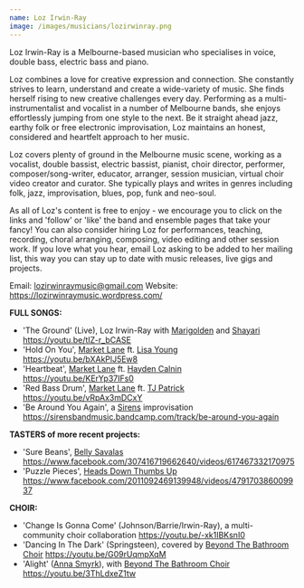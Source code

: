 ```yaml
---
name: Loz Irwin-Ray
image: /images/musicians/lozirwinray.png
---
```

Loz Irwin-Ray is a Melbourne-based musician who specialises in voice, double bass, electric bass and piano.

Loz combines a love for creative expression and connection. She constantly strives to learn, understand and create a wide-variety of music. She finds herself rising to new creative challenges every day. Performing as a multi-instrumentalist and vocalist in a number of Melbourne bands, she enjoys effortlessly jumping from one style to the next. Be it straight ahead jazz, earthy folk or free electronic improvisation, Loz maintains an honest, considered and heartfelt approach to her music.

Loz covers plenty of ground in the Melbourne music scene, working as a vocalist, double bassist, electric bassist, pianist, choir director, performer, composer/song-writer, educator, arranger, session musician, virtual choir video creator and curator. She typically plays and writes in genres including folk, jazz, improvisation, blues, pop, funk and neo-soul.

As all of Loz's content is free to enjoy - we encourage you to click on the links and 'follow' or 'like' the band and ensemble pages that take your fancy! You can also consider hiring Loz for performances, teaching, recording, choral arranging, composing, video editing and other session work. If you love what you hear, email Loz asking to be added to her mailing list, this way you can stay up to date with music releases, live gigs and projects.

Email: [lozirwinraymusic@gmail.com](mailto:lozirwinraymusic@gmail.com)
Website: <https://lozirwinraymusic.wordpress.com/>

**FULL SONGS:**

* 'The Ground' (Live), Loz Irwin-Ray with [Marigolden](https://www.facebook.com/marigoldenmusic) and [Shayari](https://www.facebook.com/shayandarimusic)
  <https://youtu.be/tIZ-r_bCASE>
* 'Hold On You', [Market Lane](https://www.facebook.com/marketlanemusic) ft. [Lisa Young](https://www.facebook.com/lisayoungmusic)
  <https://youtu.be/bXAkPlJ5Ew8>
* 'Heartbeat', [Market Lane](https://www.facebook.com/marketlanemusic) ft. [Hayden Calnin](https://www.facebook.com/haydencalninmusic)
  <https://youtu.be/KErYp37IFs0>
* 'Red Bass Drum', [Market Lane](https://www.facebook.com/marketlanemusic) ft. [TJ Patrick](https://www.facebook.com/tjpatrickmusic)
  <https://youtu.be/vRpAx3mDCxY>
* 'Be Around You Again', a [Sirens](https://www.facebook.com/sirensbandmusic) improvisation
  <https://sirensbandmusic.bandcamp.com/track/be-around-you-again>

**TASTERS of more recent projects:**

* 'Sure Beans', [Belly Savalas](https://www.facebook.com/wearethebellysavalas)
  <https://www.facebook.com/307416719662640/videos/617467332170975>
* 'Puzzle Pieces', [Heads Down Thumbs Up](https://www.facebook.com/headsdownthumbsupmusic)
  <https://www.facebook.com/2011092469139948/videos/479170386009937>

**CHOIR:**

* 'Change Is Gonna Come' (Johnson/Barrie/Irwin-Ray), a multi-community choir collaboration
  <https://youtu.be/-xk1IBKsnI0>
* 'Dancing In The Dark' (Springsteen), covered by [Beyond The Bathroom Choir](https://www.facebook.com/BeyondTheBathroom)
  <https://youtu.be/G09rUqmpXqM>
* 'Alight' ([Anna Smyrk](https://www.facebook.com/AnnaSmyrkMusic)), with [Beyond The Bathroom Choir](https://www.facebook.com/BeyondTheBathroom)
  <https://youtu.be/3ThLdxeZ1tw>